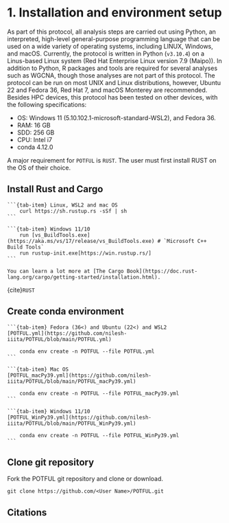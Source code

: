 # 1. Installation and environment setup

As part of this protocol, all analysis steps are carried out using Python, an interpreted, high-level general-purpose programming language that can be used on a wide variety of operating systems, including LINUX, Windows, and macOS. Currently, the protocol is written in Python (`v3.10.4`) on a Linus-based Linux system (Red Hat Enterprise Linux version 7.9 (Maipo)). In addition to Python, R packages and tools are required for several analyses such as WGCNA, though those analyses are not part of this protocol. The protocol can be run on most UNIX and Linux distributions, however, Ubuntu 22 and Fedora 36, Red Hat 7, and macOS Monterey are recommended. Besides HPC devices, this protocol has been tested on other devices, with the following specifications:

- OS: Windows 11 (5.10.102.1-microsoft-standard-WSL2), and Fedora 36. 
- RAM: 16 GB 
- SDD: 256 GB 
- CPU: Intel i7 
- conda 4.12.0

A major requirement for `POTFUL` is `RUST`. The user must first install RUST on the OS of their choice.

## Install Rust and Cargo

````{tab-set}
```{tab-item} Linux, WSL2 and mac OS
    curl https://sh.rustup.rs -sSf | sh
```

```{tab-item} Windows 11/10
    run [vs_BuildTools.exe](https://aka.ms/vs/17/release/vs_BuildTools.exe) # `Microsoft C++ Build Tools`
    run rustup-init.exe[https://win.rustup.rs/]
```
````

```{seealso}
You can learn a lot more at [The Cargo Book](https://doc.rust-lang.org/cargo/getting-started/installation.html). 
```
{cite}`RUST` 

## Create conda environment

````{tab-set}
```{tab-item} Fedora (36<) and Ubuntu (22<) and WSL2
[POTFUL.yml](https://github.com/nilesh-iiita/POTFUL/blob/main/POTFUL.yml)

    conda env create -n POTFUL --file POTFUL.yml
```

```{tab-item} Mac OS
[POTFUL_macPy39.yml](https://github.com/nilesh-iiita/POTFUL/blob/main/POTFUL_macPy39.yml)

    conda env create -n POTFUL --file POTFUL_macPy39.yml
```

```{tab-item} Windows 11/10
[POTFUL_WinPy39.yml](https://github.com/nilesh-iiita/POTFUL/blob/main/POTFUL_WinPy39.yml)

    conda env create -n POTFUL --file POTFUL_WinPy39.yml
```
````


## Clone git repository

Fork the POTFUL git repository and clone or download.

    git clone https://github.com/<User Name>/POTFUL.git


## Citations

```{bibliography}
```

